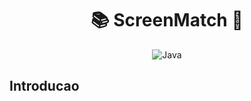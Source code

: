 <h1 align="center"> 📚 ScreenMatch 🍿 </h1>

<div align="center">

![Java](https://img.shields.io/badge/Java-ED8B00?style=for-the-badge&logo=openjdk&logoColor=white)
  
</div>

## Introducao



